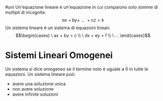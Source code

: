 #uni 
Un'equazione lineare è un'equazione in cui compaiono solo somme di multipli di incognite. $$ax + by +\ ...\ + cz = k$$ Un sistema lineare è un sistema di equazioni lineari. $$\begin{cases} \ ax + by = c \\ \ dx + ey = f \\ \ ... \end{cases}$$
# Sistemi Lineari Omogenei
Un sistema si dice omogeneo se il termine noto è uguale a $0$ in tutte le equazioni. Un sistema lineare può:
- avere una soluzione unica
- non avere soluzione
- avere infinite soluzioni